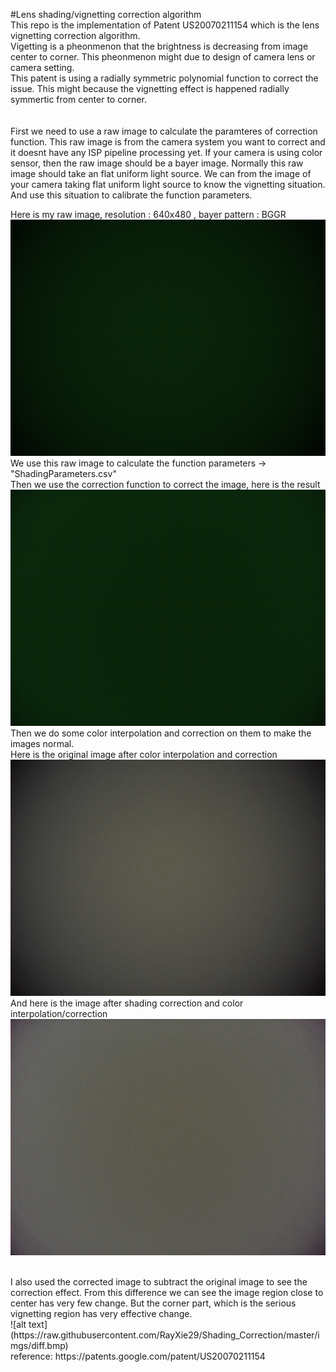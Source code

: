 #Lens shading/vignetting correction algorithm<br />
This repo is the implementation of Patent US20070211154 which is the lens vignetting correction algorithm. <br />
Vigetting is a pheonmenon that the brightness is decreasing from image center to corner. This pheonmenon might due to design of camera lens or camera setting. <br />
This patent is using a radially symmetric polynomial function to correct the issue. This might because the vignetting effect is happened radially symmertic from center to corner. <br />
<br />
<br />
First we need to use a raw image to calculate the paramteres of correction function. This raw image is from the camera system you want to correct and it doesnt have any ISP pipeline processing yet. If your camera is using color sensor, then the raw image should be a bayer image. Normally this raw image should take an flat uniform light source. We can from the image of your camera taking flat uniform light source to know the vignetting  situation. And use this situation to calibrate the function parameters. <br />

Here is my raw image, resolution : 640x480 , bayer pattern : BGGR <br />
![alt text](https://raw.githubusercontent.com/RayXie29/Shading_Correction/master/imgs/unShading.bmp)
We use this raw image to calculate the function parameters -> "ShadingParameters.csv" <br />
Then we use the correction function to correct the image, here is the result <br />
![alt text](https://raw.githubusercontent.com/RayXie29/Shading_Correction/master/imgs/result.bmp)
Then we do some color interpolation and correction on them to make the images normal.<br />
Here is the original image after color interpolation and correction<br />
![alt text](https://raw.githubusercontent.com/RayXie29/Shading_Correction/master/imgs/original.bmp)
And here is the image after shading correction and color interpolation/correction<br />
![alt text](https://raw.githubusercontent.com/RayXie29/Shading_Correction/master/imgs/corrected.bmp)


<br />
I also used the corrected image to subtract the original image to see the correction effect. From this difference we can see the image region close to center has very few change. But the corner part, which is the serious vignetting region has very effective change.<br />
![alt text](https://raw.githubusercontent.com/RayXie29/Shading_Correction/master/imgs/diff.bmp)
<br />
reference:
https://patents.google.com/patent/US20070211154
